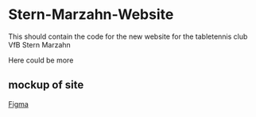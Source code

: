 # Stern-Marzahn-Website
This should contain the code for the new website for the tabletennis club VfB Stern Marzahn


 Here could be more
## mockup of site
[Figma](https://www.figma.com/design/sPcUwZ7eaSY4GeUMgqQEfk/Stern-Marzahn-Web?node-id=0-1&t=8YMwsKH7PUcwoYtC-1)
